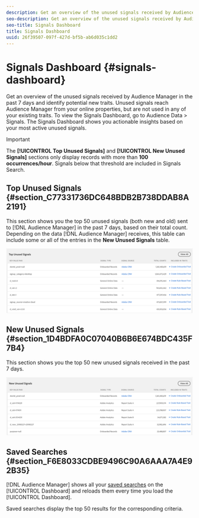 ```yaml
---
description: Get an overview of the unused signals received by Audience Manager in the past 7 days and identify potential new traits. Unused signals reach Audience Manager from your online properties, but are not used in any of your existing traits. To view the Signals Dashboard, go to Audience Data > Signals. The Signals Dashboard shows you actionable insights based on your most active unused signals.
seo-description: Get an overview of the unused signals received by Audience Manager in the past 7 days and identify potential new traits. Unused signals reach Audience Manager from your online properties, but are not used in any of your existing traits. To view the Signals Dashboard, go to Audience Data > Signals. The Signals Dashboard shows you actionable insights based on your most active unused signals.
seo-title: Signals Dashboard
title: Signals Dashboard
uuid: 26f39507-097f-427d-bf5b-ab6d035c1dd2
---
```


# Signals Dashboard {#signals-dashboard}

Get an overview of the unused signals received by Audience Manager in the past 7 days and identify potential new traits. Unused signals reach Audience Manager from your online properties, but are not used in any of your existing traits. To view the Signals Dashboard, go to Audience Data > Signals. The Signals Dashboard shows you actionable insights based on your most active unused signals.

>[!IMPORTANT]
>
>The **[!UICONTROL Top Unused Signals]** and **[!UICONTROL New Unused Signals]** sections only display records with more than **100 occurrences/hour**. Signals below that threshold are included in Signals Search.

## Top Unused Signals {#section_C77331736DC648BDB2B738DDAB8A2191}

This section shows you the top 50 unused signals (both new and old) sent to [!DNL Audience Manager] in the past 7 days, based on their total count. Depending on the data [!DNL Audience Manager] receives, this table can include some or all of the entries in the **New Unused Signals** table.

![](assets/signals-top-unused.png)

## New Unused Signals {#section_1D4BDFA0C07040B6B6E674BDC435F7B4}

This section shows you the top 50 new unused signals received in the past 7 days.

![](assets/signals-new-unused.png)

## Saved Searches {#section_F6E8033CDBE9496C90A6AAA7A4E92B35}

[!DNL Audience Manager] shows all your [saved searches](../../c-features/data-explorer/data-explorer-signals-search/data-explorer-save-search.md#task_F78A67C962D94C1D828B2A4941EAFB6A) on the [!UICONTROL Dashboard] and reloads them every time you load the [!UICONTROL Dashboard].

Saved searches display the top 50 results for the corresponding criteria.